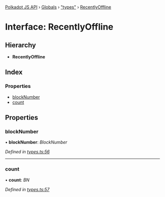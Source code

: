 [Polkadot JS API](../README.md) › [Globals](../globals.md) › ["types"](../modules/_types_.md) › [RecentlyOffline](_types_.recentlyoffline.md)

# Interface: RecentlyOffline

## Hierarchy

* **RecentlyOffline**

## Index

### Properties

* [blockNumber](_types_.recentlyoffline.md#blocknumber)
* [count](_types_.recentlyoffline.md#count)

## Properties

###  blockNumber

• **blockNumber**: *BlockNumber*

*Defined in [types.ts:56](https://github.com/polkadot-js/api/blob/30f62f4024/packages/api-derive/src/types.ts#L56)*

___

###  count

• **count**: *BN*

*Defined in [types.ts:57](https://github.com/polkadot-js/api/blob/30f62f4024/packages/api-derive/src/types.ts#L57)*
